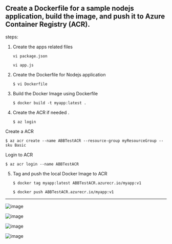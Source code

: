 ## Create a Dockerfile for a sample nodejs application, build the image, and push it to Azure Container Registry (ACR).

steps:

1. Create the apps related files 

   ``` vi package.json ``` 

   ``` vi app.js ```

2. Create the Dockerfile for Nodejs application

   ``` $ vi Dockerfile ```

3. Build the Docker Image using Dockerfile

   ``` $ docker build -t myapp:latest . ```

4. Create the ACR if needed .
  
   ``` $ az login ```
   
  Create a ACR   

   ``` $ az acr create --name ABBTestACR --resource-group myResourceGroup --sku Basic ```

  Login to ACR

   ``` $ az acr login --name ABBTestACR ```

5. Tag and push the local Docker Image to ACR

   ``` $ docker tag myapp:latest ABBTestACR.azurecr.io/myapp:v1 ```

   ``` $ docker push ABBTestACR.azurecr.io/myapp:v1 ```

  -----------------------------------------------------------------------------------------------------------------------------------------------------------------------------

  ![image](https://github.com/user-attachments/assets/f7833859-f3e3-4985-9679-5e9eb22aece4)

  ![image](https://github.com/user-attachments/assets/21b92f01-88a5-4edf-8301-736bcb03ae1b)

  ![image](https://github.com/user-attachments/assets/79500dc5-f256-46ef-92d7-7206f8f10c56)

  ![image](https://github.com/user-attachments/assets/9a02ba36-c952-48fe-a447-7a1fc7d46f91)



  


   
